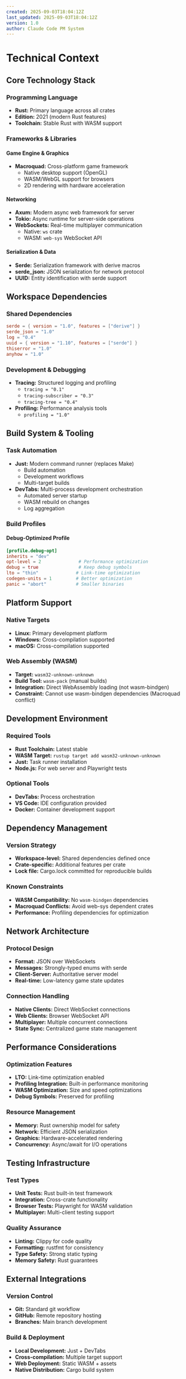 ```yaml
---
created: 2025-09-03T18:04:12Z
last_updated: 2025-09-03T18:04:12Z
version: 1.0
author: Claude Code PM System
---
```


# Technical Context

## Core Technology Stack

### Programming Language
- **Rust:** Primary language across all crates
- **Edition:** 2021 (modern Rust features)
- **Toolchain:** Stable Rust with WASM support

### Frameworks & Libraries

#### Game Engine & Graphics
- **Macroquad:** Cross-platform game framework
  - Native desktop support (OpenGL)
  - WASM/WebGL support for browsers
  - 2D rendering with hardware acceleration

#### Networking
- **Axum:** Modern async web framework for server
- **Tokio:** Async runtime for server-side operations
- **WebSockets:** Real-time multiplayer communication
  - Native: `ws` crate
  - WASM: `web-sys` WebSocket API

#### Serialization & Data
- **Serde:** Serialization framework with derive macros
- **serde_json:** JSON serialization for network protocol
- **UUID:** Entity identification with serde support

## Workspace Dependencies

### Shared Dependencies
```toml
serde = { version = "1.0", features = ["derive"] }
serde_json = "1.0"
log = "0.4"
uuid = { version = "1.10", features = ["serde"] }
thiserror = "1.0"
anyhow = "1.0"
```

### Development & Debugging
- **Tracing:** Structured logging and profiling
  - `tracing = "0.1"`
  - `tracing-subscriber = "0.3"`
  - `tracing-tree = "0.4"`
- **Profiling:** Performance analysis tools
  - `profiling = "1.0"`

## Build System & Tooling

### Task Automation
- **Just:** Modern command runner (replaces Make)
  - Build automation
  - Development workflows
  - Multi-target builds
- **DevTabs:** Multi-process development orchestration
  - Automated server startup
  - WASM rebuild on changes
  - Log aggregation

### Build Profiles

#### Debug-Optimized Profile
```toml
[profile.debug-opt]
inherits = "dev"
opt-level = 2              # Performance optimization
debug = true               # Keep debug symbols
lto = "thin"              # Link-time optimization
codegen-units = 1         # Better optimization
panic = "abort"           # Smaller binaries
```

## Platform Support

### Native Targets
- **Linux:** Primary development platform
- **Windows:** Cross-compilation supported
- **macOS:** Cross-compilation supported

### Web Assembly (WASM)
- **Target:** `wasm32-unknown-unknown`
- **Build Tool:** `wasm-pack` (manual builds)
- **Integration:** Direct WebAssembly loading (not wasm-bindgen)
- **Constraint:** Cannot use wasm-bindgen dependencies (Macroquad conflict)

## Development Environment

### Required Tools
- **Rust Toolchain:** Latest stable
- **WASM Target:** `rustup target add wasm32-unknown-unknown`
- **Just:** Task runner installation
- **Node.js:** For web server and Playwright tests

### Optional Tools
- **DevTabs:** Process orchestration
- **VS Code:** IDE configuration provided
- **Docker:** Container development support

## Dependency Management

### Version Strategy
- **Workspace-level:** Shared dependencies defined once
- **Crate-specific:** Additional features per crate
- **Lock file:** Cargo.lock committed for reproducible builds

### Known Constraints
- **WASM Compatibility:** No `wasm-bindgen` dependencies
- **Macroquad Conflicts:** Avoid web-sys dependent crates
- **Performance:** Profiling dependencies for optimization

## Network Architecture

### Protocol Design
- **Format:** JSON over WebSockets
- **Messages:** Strongly-typed enums with serde
- **Client-Server:** Authoritative server model
- **Real-time:** Low-latency game state updates

### Connection Handling
- **Native Clients:** Direct WebSocket connections
- **Web Clients:** Browser WebSocket API
- **Multiplayer:** Multiple concurrent connections
- **State Sync:** Centralized game state management

## Performance Considerations

### Optimization Features
- **LTO:** Link-time optimization enabled
- **Profiling Integration:** Built-in performance monitoring
- **WASM Optimization:** Size and speed optimizations
- **Debug Symbols:** Preserved for profiling

### Resource Management
- **Memory:** Rust ownership model for safety
- **Network:** Efficient JSON serialization
- **Graphics:** Hardware-accelerated rendering
- **Concurrency:** Async/await for I/O operations

## Testing Infrastructure

### Test Types
- **Unit Tests:** Rust built-in test framework
- **Integration:** Cross-crate functionality
- **Browser Tests:** Playwright for WASM validation
- **Multiplayer:** Multi-client testing support

### Quality Assurance
- **Linting:** Clippy for code quality
- **Formatting:** rustfmt for consistency
- **Type Safety:** Strong static typing
- **Memory Safety:** Rust guarantees

## External Integrations

### Version Control
- **Git:** Standard git workflow
- **GitHub:** Remote repository hosting
- **Branches:** Main branch development

### Build & Deployment
- **Local Development:** Just + DevTabs
- **Cross-compilation:** Multiple target support
- **Web Deployment:** Static WASM + assets
- **Native Distribution:** Cargo build system